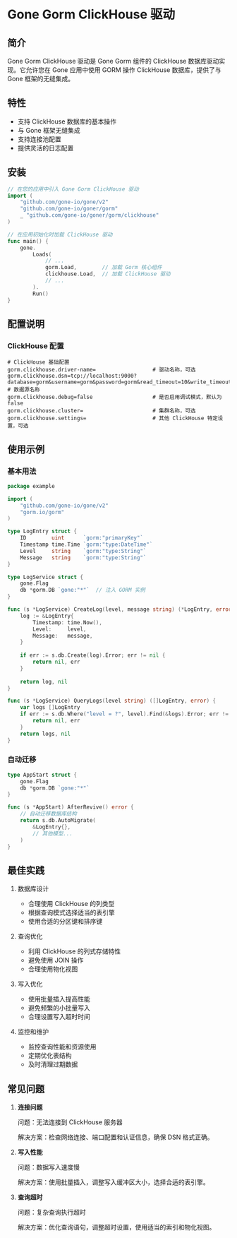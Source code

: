 # Gone Gorm ClickHouse 驱动

## 简介

Gone Gorm ClickHouse 驱动是 Gone Gorm 组件的 ClickHouse 数据库驱动实现。它允许您在 Gone 应用中使用 GORM 操作 ClickHouse 数据库，提供了与 Gone 框架的无缝集成。

## 特性

- 支持 ClickHouse 数据库的基本操作
- 与 Gone 框架无缝集成
- 支持连接池配置
- 提供灵活的日志配置

## 安装

```go
// 在您的应用中引入 Gone Gorm ClickHouse 驱动
import (
    "github.com/gone-io/gone/v2"
    "github.com/gone-io/goner/gorm"
    _ "github.com/gone-io/goner/gorm/clickhouse"
)

// 在应用初始化时加载 ClickHouse 驱动
func main() {
    gone.
        Loads(
            // ...
            gorm.Load,        // 加载 Gorm 核心组件
            clickhouse.Load,  // 加载 ClickHouse 驱动
            // ...
        ).
        Run()
}
```

## 配置说明

### ClickHouse 配置

```properties
# ClickHouse 基础配置
gorm.clickhouse.driver-name=                  # 驱动名称，可选
gorm.clickhouse.dsn=tcp://localhost:9000?database=gorm&username=gorm&password=gorm&read_timeout=10&write_timeout=20  # 数据源名称
gorm.clickhouse.debug=false                   # 是否启用调试模式，默认为 false
gorm.clickhouse.cluster=                      # 集群名称，可选
gorm.clickhouse.settings=                     # 其他 ClickHouse 特定设置，可选
```

## 使用示例

### 基本用法

```go
package example

import (
    "github.com/gone-io/gone/v2"
    "gorm.io/gorm"
)

type LogEntry struct {
    ID        uint      `gorm:"primaryKey"`
    Timestamp time.Time `gorm:"type:DateTime"`
    Level     string    `gorm:"type:String"`
    Message   string    `gorm:"type:String"`
}

type LogService struct {
    gone.Flag
    db *gorm.DB `gone:"*"`  // 注入 GORM 实例
}

func (s *LogService) CreateLog(level, message string) (*LogEntry, error) {
    log := &LogEntry{
        Timestamp: time.Now(),
        Level:     level,
        Message:   message,
    }
    
    if err := s.db.Create(log).Error; err != nil {
        return nil, err
    }
    
    return log, nil
}

func (s *LogService) QueryLogs(level string) ([]LogEntry, error) {
    var logs []LogEntry
    if err := s.db.Where("level = ?", level).Find(&logs).Error; err != nil {
        return nil, err
    }
    return logs, nil
}
```

### 自动迁移

```go
type AppStart struct {
    gone.Flag
    db *gorm.DB `gone:"*"`
}

func (s *AppStart) AfterRevive() error {
    // 自动迁移数据库结构
    return s.db.AutoMigrate(
        &LogEntry{},
        // 其他模型...
    )
}
```

## 最佳实践

1. 数据库设计
   - 合理使用 ClickHouse 的列类型
   - 根据查询模式选择适当的表引擎
   - 使用合适的分区键和排序键

2. 查询优化
   - 利用 ClickHouse 的列式存储特性
   - 避免使用 JOIN 操作
   - 合理使用物化视图

3. 写入优化
   - 使用批量插入提高性能
   - 避免频繁的小批量写入
   - 合理设置写入超时时间

4. 监控和维护
   - 监控查询性能和资源使用
   - 定期优化表结构
   - 及时清理过期数据

## 常见问题

1. **连接问题**
   
   问题：无法连接到 ClickHouse 服务器
   
   解决方案：检查网络连接、端口配置和认证信息，确保 DSN 格式正确。

2. **写入性能**
   
   问题：数据写入速度慢
   
   解决方案：使用批量插入，调整写入缓冲区大小，选择合适的表引擎。

3. **查询超时**
   
   问题：复杂查询执行超时
   
   解决方案：优化查询语句，调整超时设置，使用适当的索引和物化视图。